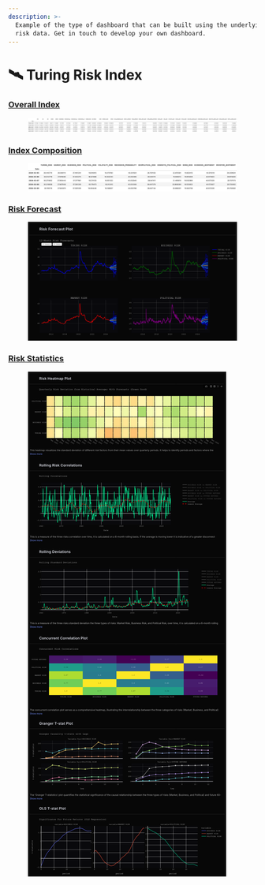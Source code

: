 ```yaml
---
description: >-
  Example of the type of dashboard that can be built using the underlying turing
  risk data. Get in touch to develop your own dashboard.
---
```


# 🛰️ Turing Risk Index

### [Overall Index](https://sov.ai/app/get/overall-index)

<figure><img src="../.gitbook/assets/turing_risk_index_1 (2).png" alt=""><figcaption></figcaption></figure>

### [Index Composition](https://sov.ai/app/get/index-composition)

<figure><img src="../.gitbook/assets/turing_risk_index_2 (2).png" alt=""><figcaption></figcaption></figure>

### [Risk Forecast](https://sov.ai/app/get/risk-forecast)

<figure><img src="../.gitbook/assets/turing_risk_index_3 (4).png" alt=""><figcaption></figcaption></figure>

### [Risk Statistics](https://sov.ai/app/get/risk-statistics)

<figure><img src="../.gitbook/assets/turing_risk_index_4 (4).png" alt=""><figcaption></figcaption></figure>
